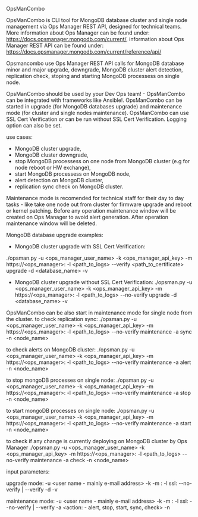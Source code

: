 OpsManCombo


OpsManCombo is CLI tool for MongoDB database cluster and  single node management  via Ops Manager REST API,
designed for technical teams. More information about Ops Manager can be found under:
https://docs.opsmanager.mongodb.com/current/, information about Ops Manager REST API can be found under:
https://docs.opsmanager.mongodb.com/current/reference/api/

Opsmancombo use Ops Manager REST API calls for MongoDB database minor and major upgrade, downgrade, MongoDB cluster alert detection, replication check, stoping and starting MongoDB processess on single node. 

OpsManCombo should be used by your Dev Ops team! - OpsManCombo can be integrated with frameworks like Ansible!.
OpsManCombo can be started in upgrade (for MongoDB databases upgrade) and maintenance mode (for cluster and single nodes maintenance).
OpsManCombo can use SSL Cert Verification or can be run without SSL Cert Verification. Logging option can also be set.

use cases:
- MongoDB cluster upgrade,
- MongoDB cluster downgrade,
- stop MongoDB processess on one node from MongoDB cluster (e.g for node reboot or HW exchange),
- start MongoDB processess on MongoDB node,
- alert detection on MongoDB cluster,
- replication sync check on MongoDB cluster.

Maintenance mode is recomended for technical staff for their day to day tasks - like take one node out from cluster for
firmware  upgrade and reboot or kernel patching. Before any operation maintenance window will be created on Ops Manager to avoid alert generation. After operation maintenance window will be deleted.



MongoDB database upgrade examples:
 - MongoDB cluster upgrade with SSL Cert Verification:

./opsman.py -u <ops_manager_user_name> -k <ops_manager_api_key> -m https://<ops_manager>:<port> -l <path_to_logs> --verify
 <path_to_certificate> upgrade -d <database_name> -v <desired MongoDB version> 


 - MongoDB cluster upgrade without SSL Cert Verification:
./opsman.py -u <ops_manager_user_name> -k <ops_manager_api_key> -m https://<ops_manager>:<port> -l <path_to_logs> --no-verify upgrade -d <database_name> -v <desired MongoDB version> 



OpsManCombo can be also start in maintenance mode for single node from the cluster.
to check replication sync:
./opsman.py -u <ops_manager_user_name> -k <ops_manager_api_key> -m https://<ops_manager>:<port> -l <path_to_logs> --no-verify maintenance -a sync -n <node_name> 

to check alerts on MongoDB cluster:
./opsman.py -u <ops_manager_user_name> -k <ops_manager_api_key> -m https://<ops_manager>:<port> -l <path_to_logs> --no-verify maintenance -a alert -n <node_name>

to stop mongoDB processes on single node:
./opsman.py -u <ops_manager_user_name> -k <ops_manager_api_key> -m https://<ops_manager>:<port> -l <path_to_logs> --no-verify maintenance -a stop -n <node_name> 

to start mongoDB processes on single node:
./opsman.py -u <ops_manager_user_name> -k <ops_manager_api_key> -m https://<ops_manager>:<port> -l <path_to_logs> --no-verify maintenance -a start -n <node_name>

to check if any change is currently  deploying on MongoDB cluster by Ops Manager
./opsman.py -u <ops_manager_user_name> -k <ops_manager_api_key> -m https://<ops_manager>:<port> -l <path_to_logs> --no-verify maintenance -a check -n <node_name>


input parameters:

upgrade mode:
-u <user name - mainly e-mail address>
-k <api key from Ops Manager>
-m <ops manager address>:<port>
-l <path to log file>
ssl: --no-verify  | --verify <path to ssl certificate> 
-d <MongoDB database name>
-v <desired MongoDB_version>

maintenance mode:
-u <user name - mainly e-mail address>
-k <api key from Ops Manager>
-m <ops manager address>:<port>
-l <path to log file>
ssl: --no-verify  | --verify <path to ssl certificate>
-a <action: - alert, stop, start, sync, check>
-n <single node address>
